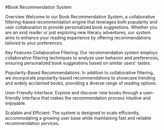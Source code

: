 #Book Recommendation System

Overview
Welcome to our Book Recommendation System, a collaborative filtering-based recommendation engine that leverages both popularity and user collaboration to provide personalized book suggestions. Whether you are an avid reader or just exploring new literary adventures, our system aims to enhance your reading experience by offering recommendations tailored to your preferences.

Key Features
Collaborative Filtering: Our recommendation system employs collaborative filtering techniques to analyze user behavior and preferences, ensuring personalized book suggestions based on similar users' tastes.

Popularity-Based Recommendations: In addition to collaborative filtering, we incorporate popularity-based recommendations to showcase trending and widely acclaimed books, providing a diverse range of reading options.

User-Friendly Interface: Explore and discover new books through a user-friendly interface that makes the recommendation process intuitive and enjoyable.

Scalable and Efficient: The system is designed to scale efficiently, accommodating a growing user base while maintaining fast and reliable recommendation services.
